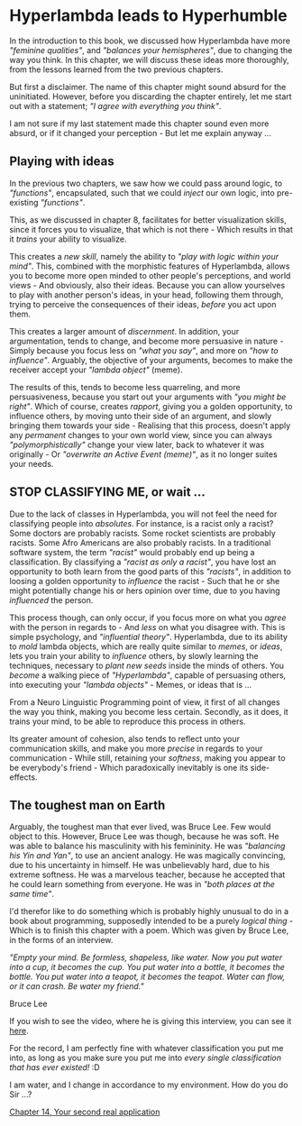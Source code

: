 # Hyperlambda leads to Hyperhumble

In the introduction to this book, we discussed how Hyperlambda have more *"feminine qualities"*, and *"balances your hemispheres"*, due to changing the way you think. In this chapter, we will discuss these ideas more thoroughly, from the lessons learned from the two previous chapters.

But first a disclaimer. The name of this chapter might sound absurd for the uninitiated. However, before you discarding the chapter entirely, let me start out with a statement; *"I agree with everything you think"*.

I am not sure if my last statement made this chapter sound even more absurd, or if it changed your perception - But let me explain anyway ...

## Playing with ideas

In the previous two chapters, we saw how we could pass around logic, to *"functions"*, encapsulated, such that we could *inject* our own logic, into pre-existing *"functions"*.

This, as we discussed in chapter 8, facilitates for better visualization skills, since it forces you to visualize, that which is not there - Which results in that it *trains* your ability to visualize.

This creates a *new skill*, namely the ability to *"play with logic within your mind"*. This, combined with the morphistic features of Hyperlambda, allows you to become more open minded to other people's perceptions, and world views - And obviously, also their ideas. Because you can allow yourselves to play with another person's ideas, in your head, following them through, trying to perceive the consequences of their ideas, *before* you act upon them.

This creates a larger amount of *discernment*. In addition, your argumentation, tends to change, and become more persuasive in nature - Simply because you focus less on *"what you say"*, and more on *"how to influence"*. Arguably, the objective of your arguments, becomes to make the receiver accept your *"lambda object"* (meme).

The results of this, tends to become less quarreling, and more persuasiveness, because you start out your arguments with *"you might be right"*. Which of course, creates *rapport*, giving you a golden opportunity, to influence others, by moving unto their side of an argument, and slowly bringing them towards your side - Realising that this process, doesn't apply any *permanent* changes to your own world view, since you can always *"polymorphistically"* change your view later, back to whatever it was originally - Or *"overwrite an Active Event (meme)"*, as it no longer suites your needs.

## STOP CLASSIFYING ME, or wait ...

Due to the lack of classes in Hyperlambda, you will not feel the need for classifying people into *absolutes*. For instance, is a racist only a racist? Some doctors are probably racists. Some rocket scientists are probably racists. Some Afro Americans are also probably racists. In a traditional software system, the term *"racist"* would probably end up being a classification. By classifying a *"racist as only a racist"*, you have lost an opportunity to both learn from the good parts of this *"racists"*, in addition to loosing a golden opportunity to *influence* the racist - Such that he or she might potentially change his or hers opinion over time, due to you having *influenced* the person.

This process though, can only occur, if you focus more on what you *agree* with the person in regards to - And *less* on what you disagree with. This is simple psychology, and *"influential theory"*. Hyperlambda, due to its ability to *mold* lambda objects, which are really quite similar to *memes*, or *ideas*, lets you train your ability to *influence* others, by slowly learning the techniques, necessary to *plant new seeds* inside the minds of others. You *become* a walking piece of *"Hyperlambda"*, capable of persuasing others, into executing your *"lambda objects"* - Memes, or ideas that is ...

From a Neuro Linguistic Programming point of view, it first of all changes the way you think, making you become less certain. Secondly, as it does, it trains your mind, to be able to reproduce this process in others.

Its greater amount of cohesion, also tends to reflect unto your communication skills, and make you more *precise* in regards to your communication - While still, retaining your *softness*, making you appear to be everybody's friend - Which paradoxically inevitably is one its side-effects.

## The toughest man on Earth

Arguably, the toughest man that ever lived, was Bruce Lee. Few would object to this. However, Bruce Lee was though, because he was soft. He was able to balance his masculinity with his femininity. He was *"balancing his Yin and Yan"*, to use an ancient analogy. He was magically convincing, due to his uncertainty in himself. He was unbelievably hard, due to his extreme softness. He was a marvelous teacher, because he accepted that he could learn something from everyone. He was in *"both places at the same time"*.

I'd therefor like to do something which is probably highly unusual to do in a book about programming, supposedly intended to be a purely *logical thing* - Which is to finish this chapter with a poem. Which was given by Bruce Lee, in the forms of an interview.

*"Empty your mind. Be formless, shapeless, like water. Now you put water into a cup, it becomes the cup. You put water into a bottle, it becomes the bottle. You put water into a teapot, it becomes the teapot. Water can flow, or it can crash. Be water my friend."*

Bruce Lee

If you wish to see the video, where he is giving this interview, you can see it [here](https://www.youtube.com/watch?v=cJMwBwFj5nQ).

For the record, I am perfectly fine with whatever classification you put me into, as long as you make sure you put me into *every single classification that has ever existed!* :D

I am water, and I change in accordance to my environment. How do you do Sir ...?

[Chapter 14, Your second real application](chapter-14.md)
